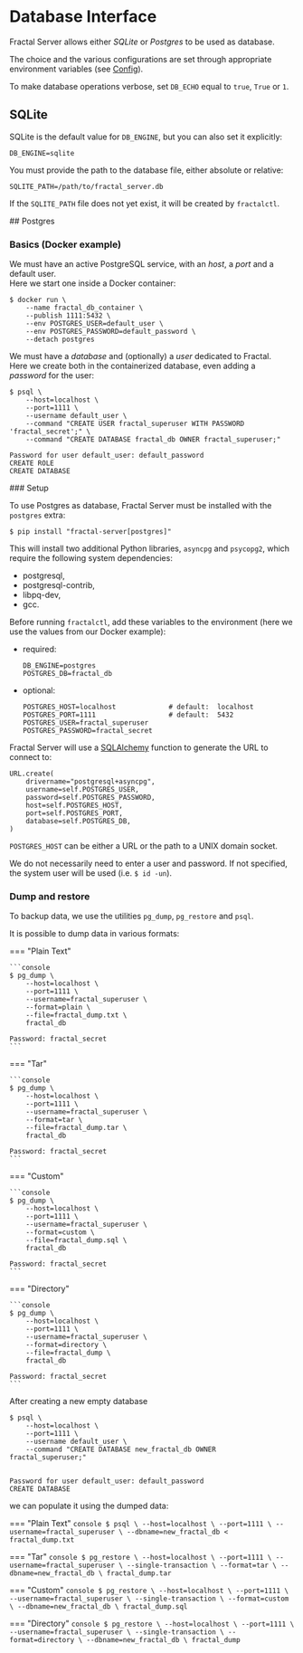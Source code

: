 # Database Interface

Fractal Server allows either _SQLite_ or _Postgres_ to be
used as database.

The choice and the various configurations are set through appropriate
environment variables
(see [Config](http://localhost:8001/configuration/)).

To make database operations verbose, set `DB_ECHO` equal to `true`, `True` or
`1`.

## SQLite

SQLite is the default value for `DB_ENGINE`, but you can also set it explicitly:

```
DB_ENGINE=sqlite
```

You must provide the path to the database file, either absolute or relative:

```
SQLITE_PATH=/path/to/fractal_server.db
```

If the `SQLITE_PATH` file does not yet exist, it will be created by
`fractalctl`.


## Postgres

### Basics (Docker example)

We must have an active PostgreSQL service, with an _host_, a _port_ and a
default user.<br>
Here we start one inside a Docker container:

```console
$ docker run \
    --name fractal_db_container \
    --publish 1111:5432 \
    --env POSTGRES_USER=default_user \
    --env POSTGRES_PASSWORD=default_password \
    --detach postgres
```

We must have a _database_ and (optionally) a _user_ dedicated to Fractal.<br>
Here we create both in the containerized database, even adding a _password_ for the
user:

```console
$ psql \
    --host=localhost \
    --port=1111 \
    --username default_user \
    --command "CREATE USER fractal_superuser WITH PASSWORD 'fractal_secret';" \
    --command "CREATE DATABASE fractal_db OWNER fractal_superuser;"

Password for user default_user: default_password
CREATE ROLE
CREATE DATABASE
```

### Setup

To use Postgres as database, Fractal Server must be installed with the
`postgres` extra:

```console
$ pip install "fractal-server[postgres]"
```

This will install two additional Python libraries, `asyncpg` and `psycopg2`,
which require the following system dependencies:

- postgresql,
- postgresql-contrib,
- libpq-dev,
- gcc.

Before running `fractalctl`, add these variables to the environment
(here we use the values from our Docker example):

- required:

    ```
    DB_ENGINE=postgres
    POSTGRES_DB=fractal_db
    ```

- optional:

    ```
    POSTGRES_HOST=localhost             # default:  localhost
    POSTGRES_PORT=1111                  # default:  5432
    POSTGRES_USER=fractal_superuser
    POSTGRES_PASSWORD=fractal_secret
    ```

Fractal Server will use a [SQLAlchemy](https://docs.sqlalchemy.org/en/20/core/engines.html#sqlalchemy.engine.URL.create) function to generate the URL to connect to:

```
URL.create(
    drivername="postgresql+asyncpg",
    username=self.POSTGRES_USER,
    password=self.POSTGRES_PASSWORD,
    host=self.POSTGRES_HOST,
    port=self.POSTGRES_PORT,
    database=self.POSTGRES_DB,
)
```

`POSTGRES_HOST` can be either a URL or the path to a UNIX domain socket.

We do not necessarily need to enter a user and password. If not specified, the system user will be used (i.e. `$ id -un`).


### Dump and restore

To backup data, we use the utilities `pg_dump`, `pg_restore` and `psql`.

It is possible to dump data in various formats:

=== "Plain Text"

    ```console
    $ pg_dump \
        --host=localhost \
        --port=1111 \
        --username=fractal_superuser \
        --format=plain \
        --file=fractal_dump.txt \
        fractal_db

    Password: fractal_secret
    ```

=== "Tar"

    ```console
    $ pg_dump \
        --host=localhost \
        --port=1111 \
        --username=fractal_superuser \
        --format=tar \
        --file=fractal_dump.tar \
        fractal_db

    Password: fractal_secret
    ```

=== "Custom"

    ```console
    $ pg_dump \
        --host=localhost \
        --port=1111 \
        --username=fractal_superuser \
        --format=custom \
        --file=fractal_dump.sql \
        fractal_db

    Password: fractal_secret
    ```

=== "Directory"

    ```console
    $ pg_dump \
        --host=localhost \
        --port=1111 \
        --username=fractal_superuser \
        --format=directory \
        --file=fractal_dump \
        fractal_db

    Password: fractal_secret
    ```


After creating a new empty database

```console
$ psql \
    --host=localhost \
    --port=1111 \
    --username default_user \
    --command "CREATE DATABASE new_fractal_db OWNER fractal_superuser;"


Password for user default_user: default_password
CREATE DATABASE

```

we can populate it using the dumped data:


=== "Plain Text"
    ```console
    $ psql \
        --host=localhost \
        --port=1111 \
        --username=fractal_superuser \
        --dbname=new_fractal_db < fractal_dump.txt
    ```

=== "Tar"
    ```console
    $ pg_restore \
        --host=localhost \
        --port=1111 \
        --username=fractal_superuser \
        --single-transaction \
        --format=tar \
        --dbname=new_fractal_db \
        fractal_dump.tar
    ```

=== "Custom"
    ```console
    $ pg_restore \
        --host=localhost \
        --port=1111 \
        --username=fractal_superuser \
        --single-transaction \
        --format=custom \
        --dbname=new_fractal_db \
        fractal_dump.sql
    ```

=== "Directory"
    ```console
    $ pg_restore \
        --host=localhost \
        --port=1111 \
        --username=fractal_superuser \
        --single-transaction \
        --format=directory \
        --dbname=new_fractal_db \
        fractal_dump
    ```
